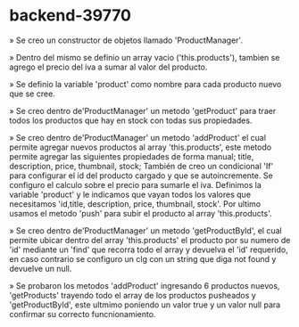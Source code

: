 # backend-39770
» Se creo un constructor de objetos llamado 'ProductManager'.

» Dentro del mismo se definio un array vacio ('this.products'), tambien se agrego el precio del iva a sumar al valor del producto.

» Se definio la variable 'product' como nombre para cada producto nuevo que se cree.

» Se creo dentro de'ProductManager' un metodo 'getProduct' para traer todos los productos que hay en stock con todas sus propiedades.

» Se creo dentro de'ProductManager' un metodo 'addProduct' el cual permite agregar nuevos productos al array 'this.products', este metodo permite agregar las siguientes propiedades de forma manual; title, description, price, thumbnail, stock; También de creo un condicional 'If' para configurar el id del producto cargado y que se autoincremente. Se configuro el calculo sobre el precio para sumarle el iva. Definimos la variable 'product' y le indicamos que vayan todos los valores que necesitamos 'id,title, description, price, thumbnail, stock'. Por ultimo usamos el metodo 'push' para subir el producto al array 'this.products'.

» Se creo dentro de'ProductManager' un metodo 'getProductById', el cual permite ubicar dentro del array 'this.products' el producto por su numero de 'id' mediante un 'find' que recorra todo el array y devuelva el 'id' requerido, en caso contrario se configuro un clg con un string que diga not found y devuelve un null.

» Se probaron los metodos 'addProduct' ingresando 6 productos nuevos, 'getProducts' trayendo todo el array de los productos pusheados y 'getProductById', este ultmimo poniendo un valor true y un valor null para confirmar su correcto funcnionamiento.

